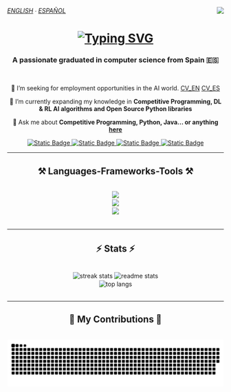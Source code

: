 *[ENGLISH](README.md) ∙ [ESPAÑOL](https://github.com/Danipiza/Danipiza/blob/main/README_ESP.md)* <img align="right" src="https://visitor-badge.laobi.icu/badge?page_id=danipiza.danipiza" />

<h1 align="center"> 
  <a href="https://git.io/typing-svg">
    <img src="https://readme-typing-svg.herokuapp.com?font=Fira+Code&size=35&duration=4000&pause=1000&background=FFFFFF00&center=true&vCenter=true&width=500&height=70&lines=Hello+There!%F0%9F%91%8B;I'm+Daniel" alt="Typing SVG" />
  </a>
</h1>
<h3 align="center">A passionate graduated in computer science from Spain 🇪🇸</h3>

<br/> 

<div align="center">
 
  🔭 I’m seeking for employment opportunities in the AI world. [CV_EN](https://github.com/Danipiza/Danipiza/blob/main/CV_EN.pdf) [CV_ES](https://github.com/Danipiza/Danipiza/blob/main/CV_ES.pdf)
   
  🌱 I’m currently expanding my knowledge in **Competitive Programming, DL & RL AI algorithms and Open Source Python libraries**
  
  💬 Ask me about **Competitive Programming, Python, Java...  or anything [here](https://github.com/danipiza/danipiza/issues)**

</div>

<div align="center"> 
  <a href="mailto:dpizarrogallego@gmail.com">
    <img alt="Static Badge" src="https://img.shields.io/badge/GMAIL-black?style=for-the-badge&logo=gmail&logoSize=auto&color=333333">
  </a>   
  <a href="https://www.linkedin.com/in/daniel-pizarro-gallego-2750a22a5/">
    <img alt="Static Badge" src="https://img.shields.io/badge/LinkedIn-black?style=for-the-badge&logo=LinkedIn&color=0a66c2">
  </a>  
  <a href="https://danipiza.github.io/" target="_blank">
     <img alt="Static Badge" src="https://img.shields.io/badge/Portfolio-black?style=for-the-badge&logo=Astro&color=6b009d">
  </a>  
  <a href="https://leetcode.com/u/DannyP39/" target="_blank">
     <img alt="Static Badge" src="https://img.shields.io/badge/LeetCode-black?style=for-the-badge&logo=LeetCode&color=b77611">
  </a>
</div>

<hr/> 

<h2 align="center">⚒️ Languages-Frameworks-Tools ⚒️</h2>
<br/>
<div align="center">
    <img src="https://skillicons.dev/icons?i=python,java,cpp,c,ruby,astro,html" />         
</div>
<div align="center">
    <img src="https://skillicons.dev/icons?i=github,git,figma" />     
</div>
<div align="center">
    <img src="https://skillicons.dev/icons?i=vscode,visualstudio,vim,eclipse,idea,photoshop" /><br>         
</div>

<br/>
<hr/>

<h2 align="center">⚡ Stats ⚡</h2>
<br>
  <div align=center>
    <img width=390 src="https://github-readme-streak-stats-salesp07.vercel.app/?user=danipiza&count_private=true&theme=react&border_radius=10" alt="streak stats"/>
    <img width=390 src="https://github-readme-stats-salesp07.vercel.app/api?username=danipiza&count_private=true&show_icons=true&theme=react&rank_icon=github&border_radius=10" alt="readme stats" />    
    <br/>  
    <img width=325 align="center" src="https://github-readme-stats-salesp07.vercel.app/api/top-langs/?username=danipiza&hide=HTML&langs_count=8&layout=compact&theme=react&border_radius=10&size_weight=0.5&count_weight=0.5&exclude_repo=github-readme-stats" alt="top langs" />
  </div>
<br/>


<hr/>

<div align="center">
  <h2>🐍 My Contributions 🐍</h2>
  <br>
  <img alt="snake eating my contributions" src="https://raw.githubusercontent.com/Danipiza/Danipiza/output/github-contribution-grid-snake.svg" />  
  <br/>
  <br/>
</div>

<!-- <div> container -->
<!-- <hN> N ∈ [1,6] headings -->
<!-- <hr> horizontal rule (horizontal line) -->
<!-- <br> break line -->
